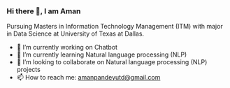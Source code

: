 ### Hi there 👋, I am Aman

Pursuing Masters in Information Technology Management (ITM) with major in Data Science at University of Texas at Dallas.

- 🔭 I’m currently working on Chatbot
- 🌱 I’m currently learning Natural language processing (NLP)
- 👯 I’m looking to collaborate on Natural language processing (NLP) projects
- 📫 How to reach me: amanpandeyutd@gmail.com


